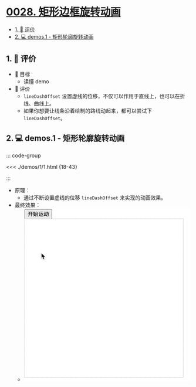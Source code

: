 # [0028. 矩形边框旋转动画](https://github.com/tnotesjs/TNotes.canvas/tree/main/notes/0028.%20%E7%9F%A9%E5%BD%A2%E8%BE%B9%E6%A1%86%E6%97%8B%E8%BD%AC%E5%8A%A8%E7%94%BB)

<!-- region:toc -->

- [1. 🫧 评价](#1--评价)
- [2. 💻 demos.1 - 矩形轮廓旋转动画](#2--demos1---矩形轮廓旋转动画)

<!-- endregion:toc -->

## 1. 🫧 评价

- 🎯 目标
  - 读懂 demo
- 🫧 评价
  - `lineDashOffset` 设置虚线的位移，不仅可以作用于直线上，也可以在折线、曲线上。
  - 如果你想要让线条沿着绘制的路线动起来，都可以尝试下 `lineDashOffset`。

## 2. 💻 demos.1 - 矩形轮廓旋转动画

::: code-group

<<< ./demos/1/1.html {18-43}

:::

- 原理：
  - 通过不断设置虚线的位移 `lineDashOffset` 来实现的动画效果。
- 最终效果：
  - ![gif](./assets/矩形边框旋转动画.gif)
